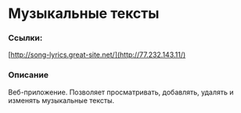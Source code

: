 # Музыкальные тексты

### Ссылки:

[http://song-lyrics.great-site.net/](http://77.232.143.11/)

### Описание
Веб-приложение. Позволяет просматривать, добавлять, удалять и изменять музыкальные тексты.
